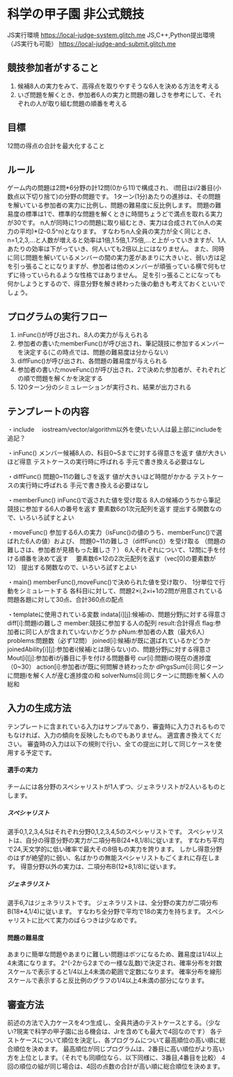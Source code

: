 # 科学の甲子園 非公式競技
JS実行環境
https://local-judge-system.glitch.me
JS,C++,Python提出環境（JS実行も可能）
https://local-judge-and-submit.glitch.me

## 競技参加者がすること
1. 候補8人の実力をみて、高得点を取りやすそうな6人を決める方法を考える
2. いざ問題を解くとき、参加者6人の実力と問題の難しさを参考にして、それぞれの人が取り組む問題の順番を考える

## 目標
 12問の得点の合計を最大化すること

## ルール
ゲーム内の問題は2問\*6分野の計12問(0から11)で構成され、
i問目はi/2番目(小数点以下切り捨て)の分野の問題です。
1ターン(1分)あたりの進捗は、その問題を解いている参加者の実力に比例し、問題の難易度に反比例します。
問題の難易度の標準は1で、標準的な問題を解くときに時間ちょうどで満点を取れる実力が30です。
n人が同時に1つの問題に取り組むとき、実力は合成されて(n人の実力の平均)\*(2-0.5^n)となります。
すなわちn人全員の実力が全く同じとき、n=1,2,3,...と人数が増えると効率は1倍,1.5倍,1.75倍,...と上がっていきますが、1人あたりの効率は下がっていき、何人いても2倍以上にはなりません。
また、同時に同じ問題を解いているメンバーの間の実力差があまりに大きいと、弱い方は足を引っ張ることになりますが、参加者は他のメンバーが頑張っている横で何もせずに待っていられるような性格ではありません。
足を引っ張ることになっても何かしようとするので、得意分野を解き終わった後の動きも考えておくといいでしょう。

## プログラムの実行フロー
1. inFunc()が呼び出され、8人の実力が与えられる
1. 参加者の書いたmemberFunc()が呼び出され、筆記競技に参加するメンバーを決定する(この時点では、問題の難易度は分からない)
1. diffFunc()が呼び出され、各問題の難易度が与えられる
1. 参加者の書いたmoveFunc()が呼び出され、2で決めた参加者が、それぞれどの順で問題を解くかを決定する
1. 120ターン分のシミュレーションが実行され、結果が出力される

## テンプレートの内容
・include
　iostream/vector/algorithm以外を使いたい人は最上部にincludeを追記？

・inFunc()
 メンバー候補8人の、科目0~5までに対する得意さを返す
 値が大きいほど得意
 テストケースの実行時に呼ばれる
 手元で書き換える必要はなし

・diffFunc()
 問題0~11の難しさを返す
 値が大きいほど時間がかかる
 テストケースの実行時に呼ばれる
 手元で書き換える必要はなし

・memberFunc()
 inFunc()で返された値を受け取る
 8人の候補のうちから筆記競技に参加する6人の番号を返す
 要素数6の1次元配列を返す
 提出する関数なので、いろいろ試すとよい

・moveFunc()
 参加する6人の実力（isFunc()の値のうち、memberFunc()で選ばれた6人の値）および、
 問題0~11の難しさ（diffFunc()）を受け取る
 （問題の難しさは、参加者が見積もった難しさ？）
 6人それぞれについて、12問に手を付ける順番を決めて返す　
 要素数6×12の2次元配列を返す（vec[0]の要素数が12）
 提出する関数なので、いろいろ試すとよい

・main()
 memberFunc(),moveFunc()で決められた値を受け取り、
 1分単位で行動をシミュレートする
 各科目iに対して、問題2×i,2×i+1の2問が用意されている
 問題各題に対して30点、合計360点の配点



 ・templateに使用されている変数
 indata[i][j]:候補iの、問題分野jに対する得意さ
 diff[i]:問題iの難しさ
 member:競技に参加する人の配列
 result:合計得点
 flag:参加者に同じ人が含まれていないかどうか
 pNum:参加者の人数（最大6人）
 problems:問題数（必ず12問）
 joined[i]:候補iが既に選ばれているかどうか
 joinedAbility[i][j]:参加者i(候補iとは限らない)の、問題分野jに対する得意さ 
 Mout[i][j]:参加者iがj番目に手を付ける問題番号
 cur[i]:問題iの現在の進捗度（0~30）
 action[i]:参加者iが既に何問解き終わったか
 dPrgsSum[i]:同じターンに問題iを解く人が産む進捗度の和
 solverNums[i]:同じターンに問題iを解く人の総和

## 入力の生成方法
テンプレートに含まれている入力はサンプルであり、審査時に入力されるものでもなければ、入力の傾向を反映したものでもありません。
適宜書き換えてください。
審査時の入力は以下の規則で行い、全ての提出に対して同じケースを使用する予定です。

#### 選手の実力
チームには各分野のスペシャリストが1人ずつ、ジェネラリストが2人いるものとします。

##### スペシャリスト
選手0,1,2,3,4,5はそれぞれ分野0,1,2,3,4,5のスペシャリストです。
スペシャリストは、自分の得意分野の実力が二項分布B(24\*8,1/8)に従います。
すなわち平均で24,天文学的に低い確率で最大その8倍もの実力を誇ります。
しかし得意分野のはずが絶望的に弱い、名ばかりの無能スペシャリストもごくまれに存在します。
得意分野以外の実力は、二項分布B(12\*8,1/8)に従います。

##### ジェネラリスト
選手6,7はジェネラリストです。
ジェネラリストは、全分野の実力が二項分布B(18\*4,1/4)に従います。
すなわち全分野で平均で18の実力を持ちます。
スペシャリストに比べて実力のばらつきは少なめです。

#### 問題の難易度
あまりに簡単な問題やあまりに難しい問題はボツになるため、難易度は1/4以上4未満になります。
2^(-2から2までの一様な乱数)で決定され、確率分布を対数スケールで表示すると1/4以上4未満の範囲で定数になります。
確率分布を線形スケールで表示すると反比例のグラフの1/4以上4未満の部分になります。

## 審査方法
前述の方法で入力ケースを4つ生成し、全員共通のテストケースとする。（少ない?現実で科学の甲子園に出る機会は、Jrを含めても最大で4回なのです）
各テストケースについて順位を決定し、各プログラムについて最高順位の高い順に総合順位を決めます。
最高順位が同じプログラムは、2番目に高い順位がより高い方を上位とします。（それでも同順位なら、以下同様に、3番目,4番目を比較）
4回の順位の組が同じ場合は、4回の点数の合計が高い順に総合順位を決めます。
